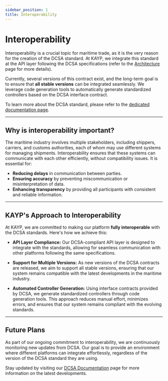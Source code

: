 ```yaml
---
sidebar_position: 1
title: Interoperability
---
```


# Interoperability

Interoperability is a crucial topic for maritime trade, as it is the very reason for the creation of the DCSA standard. At KAYP, we integrate this standard at the API layer following the DCSA specifications (refer to the [Architecture](#architecture) page for more details).

Currently, several versions of this contract exist, and the long-term goal is to ensure that **all stable versions** can be integrated seamlessly. We leverage code generation tools to automatically generate standardized controllers based on the DCSA interface contract.

To learn more about the DCSA standard, please refer to the [dedicated documentation page](#dcsa-standard).

---

## Why is interoperability important?

The maritime industry involves multiple stakeholders, including shippers, carriers, and customs authorities, each of whom may use different systems for managing shipments. Interoperability ensures that these systems can communicate with each other efficiently, without compatibility issues. It is essential for:

- **Reducing delays** in communication between parties.
- **Ensuring accuracy** by preventing miscommunication or misinterpretation of data.
- **Enhancing transparency** by providing all participants with consistent and reliable information.

---

## KAYP's Approach to Interoperability

At KAYP, we are committed to making our platform **fully interoperable** with the DCSA standards. Here's how we achieve this:

- **API Layer Compliance:** Our DCSA-compliant API layer is designed to integrate with the standards, allowing for seamless communication with other platforms following the same specifications.

- **Support for Multiple Versions:** As new versions of the DCSA contracts are released, we aim to support all stable versions, ensuring that our system remains compatible with the latest developments in the maritime industry.

- **Automated Controller Generation:** Using interface contracts provided by DCSA, we generate standardized controllers through code generation tools. This approach reduces manual effort, minimizes errors, and ensures that our system remains compliant with the evolving standards.

---

## Future Plans

As part of our ongoing commitment to interoperability, we are continuously monitoring new updates from DCSA. Our goal is to provide an environment where different platforms can integrate effortlessly, regardless of the version of the DCSA standard they are using.

Stay updated by visiting our [DCSA Documentation](#dcsa-standard) page for more information on the latest developments.
